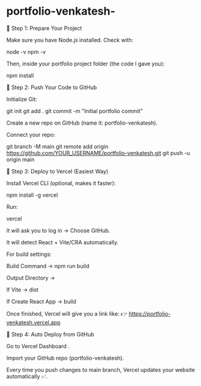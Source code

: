 # portfolio-venkatesh-
🚀 Step 1: Prepare Your Project

Make sure you have Node.js installed. Check with:

node -v
npm -v


Then, inside your portfolio project folder (the code I gave you):

npm install

🚀 Step 2: Push Your Code to GitHub

Initialize Git:

git init
git add .
git commit -m "Initial portfolio commit"


Create a new repo on GitHub (name it: portfolio-venkatesh).

Connect your repo:

git branch -M main
git remote add origin https://github.com/YOUR_USERNAME/portfolio-venkatesh.git
git push -u origin main

🚀 Step 3: Deploy to Vercel (Easiest Way)

Install Vercel CLI (optional, makes it faster):

npm install -g vercel


Run:

vercel


It will ask you to log in → Choose GitHub.

It will detect React + Vite/CRA automatically.

For build settings:

Build Command → npm run build

Output Directory →

If Vite → dist

If Create React App → build

Once finished, Vercel will give you a link like:
👉 https://portfolio-venkatesh.vercel.app

🚀 Step 4: Auto Deploy from GitHub

Go to Vercel Dashboard
.

Import your GitHub repo (portfolio-venkatesh).

Every time you push changes to main branch, Vercel updates your website automatically ✅.
